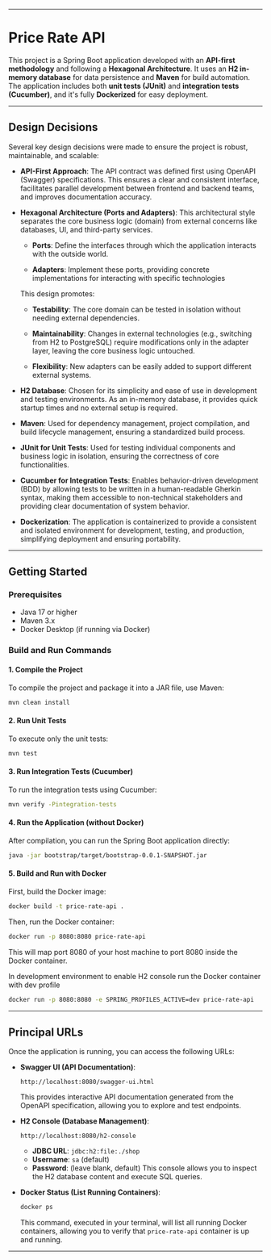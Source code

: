 ------

# Price Rate API

This project is a Spring Boot application developed with an **API-first methodology** and following a **Hexagonal Architecture**. It uses an **H2 in-memory database** for data persistence and **Maven** for build automation. The application includes both **unit tests (JUnit)** and **integration tests (Cucumber)**, and it's fully **Dockerized** for easy deployment.

------



## Design Decisions

Several key design decisions were made to ensure the project is robust, maintainable, and scalable:

* **API-First Approach**: The API contract was defined first using OpenAPI (Swagger) specifications. This ensures a clear and consistent interface, facilitates parallel development between frontend and backend teams, and improves documentation accuracy.

* **Hexagonal Architecture (Ports and Adapters)**: This architectural style separates the core business logic (domain) from external concerns like databases, UI, and third-party services.
    * **Ports**: Define the interfaces through which the application interacts with the outside world.
    
    * **Adapters**: Implement these ports, providing concrete implementations for interacting with specific technologies
    
      
    

  This design promotes:
  
    * **Testability**: The core domain can be tested in isolation without needing external dependencies.
    
    * **Maintainability**: Changes in external technologies (e.g., switching from H2 to PostgreSQL) require modifications only in the adapter layer, leaving the core business logic untouched.
    
    * **Flexibility**: New adapters can be easily added to support different external systems.

* **H2 Database**: Chosen for its simplicity and ease of use in development and testing environments. As an in-memory database, it provides quick startup times and no external setup is required.

* **Maven**: Used for dependency management, project compilation, and build lifecycle management, ensuring a standardized build process.

* **JUnit for Unit Tests**: Used for testing individual components and business logic in isolation, ensuring the correctness of core functionalities.

* **Cucumber for Integration Tests**: Enables behavior-driven development (BDD) by allowing tests to be written in a human-readable Gherkin syntax, making them accessible to non-technical stakeholders and providing clear documentation of system behavior.

* **Dockerization**: The application is containerized to provide a consistent and isolated environment for development, testing, and production, simplifying deployment and ensuring portability.

---

## Getting Started

### Prerequisites

* Java 17 or higher
* Maven 3.x
* Docker Desktop (if running via Docker)

### Build and Run Commands

#### 1. Compile the Project

To compile the project and package it into a JAR file, use Maven:

```bash
mvn clean install
```

#### 2. Run Unit Tests

To execute only the unit tests:

```bash
mvn test
```

#### 3. Run Integration Tests (Cucumber)

To run the integration tests using Cucumber:

```bash
mvn verify -Pintegration-tests
```

#### 4. Run the Application (without Docker)

After compilation, you can run the Spring Boot application directly:

```bash
java -jar bootstrap/target/bootstrap-0.0.1-SNAPSHOT.jar
```

#### 5. Build and Run with Docker

First, build the Docker image:

```bash
docker build -t price-rate-api .
```

Then, run the Docker container:

```bash
docker run -p 8080:8080 price-rate-api
```

This will map port 8080 of your host machine to port 8080 inside the Docker container.

In development environment to enable H2 console run the Docker container with dev profile
```bash
docker run -p 8080:8080 -e SPRING_PROFILES_ACTIVE=dev price-rate-api 
```
---

## Principal URLs

Once the application is running, you can access the following URLs:

* **Swagger UI (API Documentation)**:
    ```
    http://localhost:8080/swagger-ui.html
    ```
  This provides interactive API documentation generated from the OpenAPI specification, allowing you to explore and test endpoints.
* **H2 Console (Database Management)**:
    ```
    http://localhost:8080/h2-console
    ```
    * **JDBC URL**: `jdbc:h2:file:./shop` 
    * **Username**: `sa` (default)
    * **Password**: (leave blank, default)
      This console allows you to inspect the H2 database content and execute SQL queries.
* **Docker Status (List Running Containers)**:
  
    ```bash
    docker ps
  ```
  This command, executed in your terminal, will list all running Docker containers, allowing you to verify that `price-rate-api` container is up and running.

---